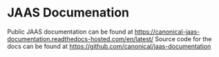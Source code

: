 JAAS Documenation
==========================

Public JAAS documentation can be found at https://canonical-jaas-documentation.readthedocs-hosted.com/en/latest/
Source code for the docs can be found at https://github.com/canonical/jaas-documentation